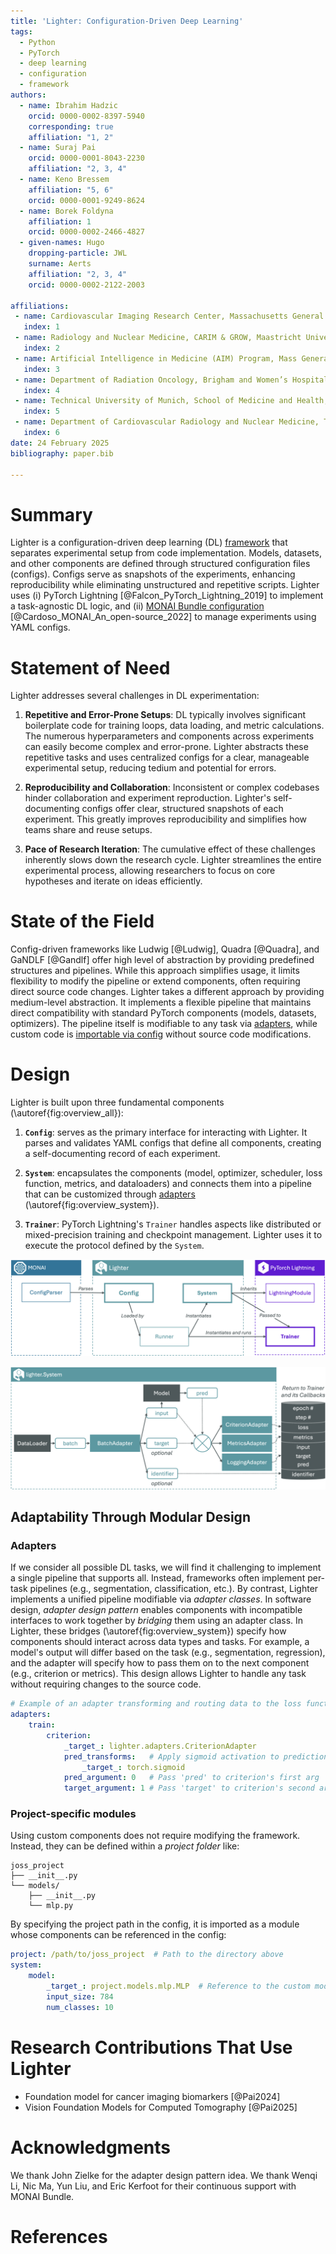 ```yaml
---
title: 'Lighter: Configuration-Driven Deep Learning'
tags:
  - Python
  - PyTorch
  - deep learning
  - configuration
  - framework
authors:
  - name: Ibrahim Hadzic
    orcid: 0000-0002-8397-5940
    corresponding: true
    affiliation: "1, 2"
  - name: Suraj Pai
    orcid: 0000-0001-8043-2230
    affiliation: "2, 3, 4"
  - name: Keno Bressem
    affiliation: "5, 6"
    orcid: 0000-0001-9249-8624
  - name: Borek Foldyna
    affiliation: 1
    orcid: 0000-0002-2466-4827
  - given-names: Hugo
    dropping-particle: JWL
    surname: Aerts
    affiliation: "2, 3, 4"
    orcid: 0000-0002-2122-2003

affiliations:
 - name: Cardiovascular Imaging Research Center, Massachusetts General Hospital, Harvard Medical School, United States of America
   index: 1
 - name: Radiology and Nuclear Medicine, CARIM & GROW, Maastricht University, The Netherlands
   index: 2
 - name: Artificial Intelligence in Medicine (AIM) Program, Mass General Brigham, Harvard Medical School, Harvard Institutes of Medicine, United States of America
   index: 3
 - name: Department of Radiation Oncology, Brigham and Women’s Hospital, Dana-Farber Cancer Institute, Harvard Medical School, United States of America
   index: 4
 - name: Technical University of Munich, School of Medicine and Health, Klinikum rechts der Isar, TUM University Hospital, Germany
   index: 5
 - name: Department of Cardiovascular Radiology and Nuclear Medicine, Technical University of Munich, School of Medicine and Health, German Heart Center, TUM University Hospital, Germany
   index: 6
date: 24 February 2025
bibliography: paper.bib

---
```


# Summary

Lighter is a configuration-driven deep learning (DL) [framework](https://github.com/project-lighter/lighter) that separates experimental setup from code implementation. Models, datasets, and other components are defined through structured configuration files (configs). Configs serve as snapshots of the experiments, enhancing reproducibility while eliminating unstructured and repetitive scripts. Lighter uses (i) PyTorch Lightning [@Falcon_PyTorch_Lightning_2019] to implement a task-agnostic DL logic, and (ii) [MONAI Bundle configuration](https://docs.monai.io/en/stable/config_syntax.html#) [@Cardoso_MONAI_An_open-source_2022] to manage experiments using YAML configs.

# Statement of Need

Lighter addresses several challenges in DL experimentation:

1. **Repetitive and Error-Prone Setups**: DL typically involves significant boilerplate code for training loops, data loading, and metric calculations. The numerous hyperparameters and components across experiments can easily become complex and error-prone. Lighter abstracts these repetitive tasks and uses centralized configs for a clear, manageable experimental setup, reducing tedium and potential for errors.

2. **Reproducibility and Collaboration**: Inconsistent or complex codebases hinder collaboration and experiment reproduction. Lighter's self-documenting configs offer clear, structured snapshots of each experiment. This greatly improves reproducibility and simplifies how teams share and reuse setups.

3. **Pace of Research Iteration**: The cumulative effect of these challenges inherently slows down the research cycle. Lighter streamlines the entire experimental process, allowing researchers to focus on core hypotheses and iterate on ideas  efficiently.

# State of the Field

Config-driven frameworks like Ludwig [@Ludwig], Quadra [@Quadra], and GaNDLF [@Gandlf] offer high level of abstraction by providing predefined structures and pipelines. While this approach simplifies usage, it limits flexibility to modify the pipeline or extend components, often requiring direct source code changes.
Lighter takes a different approach by providing medium-level abstraction. It implements a flexible pipeline that maintains direct compatibility with standard PyTorch components (models, datasets, optimizers). The pipeline itself is modifiable to any task via [adapters](#adapters), while custom code is [importable via config](#project-specific-modules) without source code modifications.

# Design

Lighter is built upon three fundamental components (\autoref{fig:overview_all}):

1.  **`Config`**: serves as the primary interface for interacting with Lighter. It parses and validates YAML configs that define all components, creating a self-documenting record of each experiment.

2.  **`System`**: encapsulates the components (model, optimizer, scheduler, loss function, metrics, and dataloaders) and connects them into a pipeline that can be customized through [adapters](#adapters) (\autoref{fig:overview_system}).

3. **`Trainer`**:  PyTorch Lightning's `Trainer` handles aspects like distributed or mixed-precision training and checkpoint management. Lighter uses it to execute the protocol defined by the `System`.

![**Lighter Overview.** `Config` leverages MONAI's `ConfigParser` for parsing the user-defined YAML configs, and its features are used by Runner to instantiate the `System` and `Trainer`. `Trainer` is used directly from PyTorch Lightning, whereas `System` inherits from `LightningModule`, ensuring its compatibility with `Trainer` while implementing a logic generalizable to any task or type of data. Finally, `Runner` runs the paired `Trainer` and `System` for a particular stage (e.g., fit or test).\label{fig:overview_all}](overview_all.png)

![**Flowchart of the `lighter.System`.** A `batch` from the `DataLoader` is processed by `BatchAdapter` to extract `input`, `target` (optional), and `identifier` (optional). The `Model` generates `pred` (predictions) from the `input`. `CriterionAdapter` and `MetricsAdapter` compute loss and metrics, respectively, by applying optional transformations and routing arguments for the loss and metric functions. Results, including loss, metrics, and other data prepared for logging by the `LoggingAdapter` are returned to the `Trainer`.\label{fig:overview_system}](overview_system.png)

## Adaptability Through Modular Design

### Adapters

If we consider all possible DL tasks, we will find it challenging to implement a single pipeline that supports all. Instead, frameworks often implement per-task pipelines (e.g., segmentation, classification, etc.). By contrast, Lighter implements a unified pipeline modifiable via *adapter classes*. In software design, *adapter design pattern* enables components with incompatible interfaces to work together by *bridging* them using an adapter class. In Lighter, these bridges (\autoref{fig:overview_system}) specify how components should interact across data types and tasks. For example, a model's output will differ based on the task (e.g., segmentation, regression), and the adapter will specify how to pass them on to the next component (e.g., criterion or metrics). This design allows Lighter to handle any task without requiring changes to the source code.

```yaml
# Example of an adapter transforming and routing data to the loss function
adapters:
    train:
        criterion:
            _target_: lighter.adapters.CriterionAdapter
            pred_transforms:   # Apply sigmoid activation to predictions
                _target_: torch.sigmoid
            pred_argument: 0   # Pass 'pred' to criterion's first arg
            target_argument: 1 # Pass 'target' to criterion's second arg
```

### Project-specific modules

Using custom components does not require modifying the framework. Instead, they can be defined within a *project folder* like:

```
joss_project
├── __init__.py
└── models/
    ├── __init__.py
    └── mlp.py
```

By specifying the project path in the config, it is imported as a module whose components can be referenced in the config:

```yaml
project: /path/to/joss_project  # Path to the directory above
system:
    model:
        _target_: project.models.mlp.MLP  # Reference to the custom model
        input_size: 784
        num_classes: 10
```

# Research Contributions That Use Lighter

- Foundation model for cancer imaging biomarkers [@Pai2024]
- Vision Foundation Models for Computed Tomography [@Pai2025]

# Acknowledgments

We thank John Zielke for the adapter design pattern idea. We thank Wenqi Li, Nic Ma, Yun Liu, and Eric Kerfoot for their continuous support with MONAI Bundle.

# References

